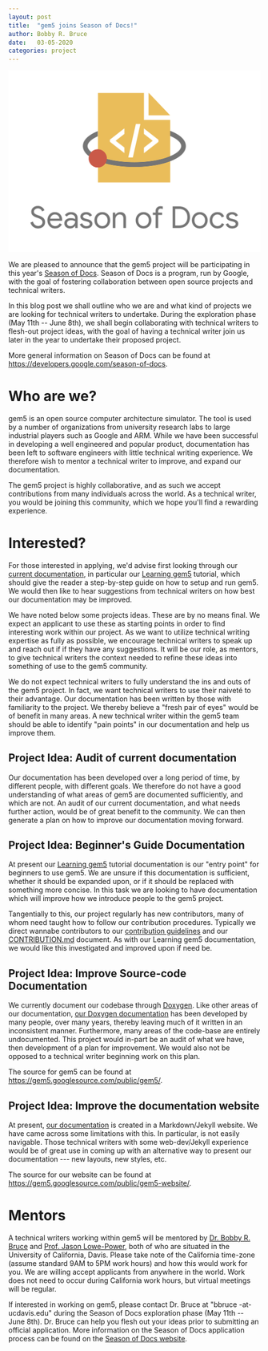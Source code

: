 ```yaml
---
layout: post
title:  "gem5 joins Season of Docs!"
author: Bobby R. Bruce
date:   03-05-2020
categories: project
---
```


![](/assets/img/season_of_docs.png)

We are pleased to announce that the gem5 project will be participating in this
year's [Season of Docs](https://developers.google.com/season-of-docs). Season
of Docs is a program, run by Google, with the goal of fostering collaboration
between open source projects and technical writers.

In this blog post we shall outline who we are and what kind of projects we are
looking for technical writers to undertake. During the exploration phase (May
11th -- June 8th), we shall begin collaborating with technical writers to
flesh-out project ideas, with the goal of having a technical writer join us
later in the year to undertake their proposed project.

More general information on Season of Docs can be found at
<https://developers.google.com/season-of-docs>.

# Who are we?

gem5 is an open source computer architecture simulator. The tool is used by a
number of organizations from university research labs to large
industrial players such as Google and ARM. While we have been successful in
developing a well engineered and popular product, documentation has been left
to software engineers with little technical writing experience. We therefore
wish to mentor a technical writer to improve, and expand our documentation.

The gem5 project is highly collaborative, and as such we accept contributions
from many individuals across the world. As a technical writer, you would be
joining this community, which we hope you'll find a rewarding experience.

# Interested?

For those interested in applying, we'd advise first looking through our
[current documentation](http://www.gem5.org/documentation/), in particular our
[Learning gem5](http://www.gem5.org/documentation/learning_gem5/introduction/)
tutorial, which should give the reader a step-by-step guide on how to setup and
run gem5. We would then like to hear suggestions from technical writers on how
best our documentation may be improved.

We have noted below some projects ideas. These are by no means final. We
expect an applicant to use these as starting points in order to find
interesting work within our project. As we want to utilize technical writing
expertise as fully as possible, we encourage technical writers to
speak up and reach out if if they have any suggestions. It will be our role, as
mentors, to give technical writers the context needed to refine these ideas
into something of use to the gem5 community.

We do not expect technical writers to fully understand the ins and outs of the
gem5 project. In fact, we want technical writers to use their naiveté to
their advantage. Our documentation has been written by those with familiarity
to the project. We thereby believe a "fresh pair of eyes" would be of benefit
in many areas. A new technical writer within the gem5 team should be able to
identify "pain points" in our documentation and help us improve them.

## Project Idea: Audit of current documentation

Our documentation has been developed over a long period of time, by different
people, with different goals. We therefore do not have a good understanding
of what areas of gem5 are documented sufficiently, and which are not. An
audit of our current documentation, and what needs further action, would be of
great benefit to the community. We can then generate a plan on how to improve
our documentation moving forward.

## Project Idea: Beginner's Guide Documentation

At present our [Learning gem5](
http://www.gem5.org/documentation/learning_gem5/introduction/) tutorial
documentation is our "entry point" for beginners to use gem5. We are unsure if
this documentation is sufficient, whether it should be expanded upon, or
if it should be replaced with something more concise. In this task we are
looking to have documentation which will improve how we introduce people to the
gem5 project.

Tangentially to this, our project regularly has new contributors, many
of whom need taught how to follow our contribution procedures. Typically we
direct wannabe contributors to our [contribution guidelines](
http://www.gem5.org/contributing) and our [CONTRIBUTION.md](
https://gem5.googlesource.com/public/gem5/+/refs/heads/stable/CONTRIBUTING.md)
document. As with our Learning gem5 documentation, we would like this
investigated and improved upon if need be.


## Project Idea: Improve Source-code Documentation

We currently document our codebase through [Doxygen](http://www.doxygen.nl/).
Like other areas of our documentation, [our Doxygen documentation](
doxygen.gem5.org) has been developed by many people, over
many years, thereby leaving much of it written in an inconsistent manner.
Furthermore, many areas of the code-base are entirely undocumented. This
project would in-part be an audit of what we have, then development of a plan
for improvement. We would also not be opposed to a technical writer beginning
work on this plan.

The source for gem5 can be found at
<https://gem5.googlesource.com/public/gem5/>.

## Project Idea: Improve the documentation website

At present, [our documentation](http://www.gem5.org/documentation/) is created
in a Markdown/Jekyll website. We have came across some limitations with this.
In particular, is not easily navigable. Those technical writers
with some web-dev/Jekyll experience would be of great use in coming up with an
alternative way to present our documentation --- new layouts, new styles, etc.

The source for our website can be found at
<https://gem5.googlesource.com/public/gem5-website/>.

# Mentors

A technical writers working within gem5 will be mentored by
[Dr. Bobby R. Bruce](https://www.bobbybruce.net) and [Prof. Jason Lowe-Power](
https://faculty.engineering.ucdavis.edu/lowepower/), both of who are situated
in the University of California, Davis. Please take note of the California
time-zone (assume standard 9AM to 5PM work hours) and how this would work for
you. We are willing accept applicants from anywhere in the world. Work does
not need to occur during California work hours, but virtual meetings will be
regular.

If interested in working on gem5, please contact Dr. Bruce at "bbruce -at-
ucdavis.edu" during the Season of Docs exploration phase (May 11th -- June
8th). Dr. Bruce can help you flesh out your ideas prior to submitting an
official application. More information on the Season of Docs application
process can be found on the [Season of Docs website](
https://developers.google.com/season-of-docs).
